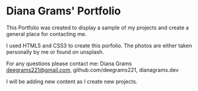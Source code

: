 # Diana Grams' Portfolio

This Portfolio was created to display a sample of my projects and create a general place for contacting me.

I used HTML5 and CSS3 to create this porfolio. The photos are either taken personally by me or found on unsplash.

For any questions please contact me: Diana Grams <deegrams221@gmail.com>, github.com/deegrams221, dianagrams.dev 

I will be adding new content as I create new projects.

